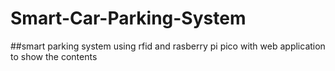 # Smart-Car-Parking-System

##smart parking system using rfid and rasberry pi pico with web application to show the contents
